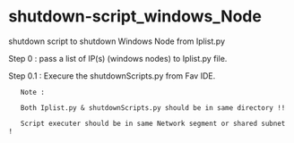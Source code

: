 # shutdown-script_windows_Node

shutdown script to shutdown Windows Node from Iplist.py

Step 0   : pass a list of IP(s) (windows nodes) to Iplist.py file.

Step 0.1 : Execure the shutdownScripts.py from Fav IDE.

       Note : 
       
       Both Iplist.py & shutdownScripts.py should be in same directory !!

       Script executer should be in same Network segment or shared subnet !
       

